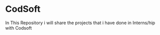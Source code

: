 # CodSoft
In This Repository i will share the projects that i have done in Interns/hip with Codsoft
